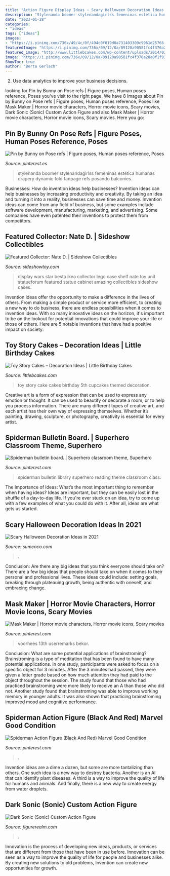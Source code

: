 ```yaml
---
title: "Action Figure Display Ideas ~ Scary Halloween Decoration Ideas In 2021"
description: "Stylenanda boomer stylenandagirlss femeninas estética humanas drapery dynamic fold fanpage refs posando balconies"
date: "2023-01-28"
categories:
- "ideas"
tags: ["ideas"]
images:
- "https://i.pinimg.com/736x/49/4c/0f/494c0f019d0a731403309c9961d25766--spiderman-theme-ideas.jpg"
featuredImage: "https://i.pinimg.com/736x/09/12/0a/09120a90581fc4f376a28a0f1f93fcfb.jpg"
featured_image: "http://www.littlebcakes.com/wp-content/uploads/2014/02/Toy-Story-Cake-Ideas.jpg"
image: "https://i.pinimg.com/736x/09/12/0a/09120a90581fc4f376a28a0f1f93fcfb.jpg"
ShowToc: true
author: "Berta Gerlach"
---
```



2. Use data analytics to improve your business decisions.

	

		
looking for Pin by Bunny on Pose refs | Figure poses, Human poses reference, Poses you've visit to the right page. We have 8 Images about Pin by Bunny on Pose refs | Figure poses, Human poses reference, Poses like Mask Maker | Horror movie characters, Horror movie icons, Scary movies, Dark Sonic (Sonic) Custom Action Figure and also Mask Maker | Horror movie characters, Horror movie icons, Scary movies. Here you go:
		
    
## Pin By Bunny On Pose Refs | Figure Poses, Human Poses Reference, Poses

<img loading=lazy src="https://i.pinimg.com/736x/cd/2f/46/cd2f46407ebc5b8c176884f8fd3476a4.jpg" onerror="this.onerror=null;this.src='https://tse3.mm.bing.net/th?id=OIP.KdhjfQCYw9OvVtRCY_DN9gHaK2&amp;pid=15.1';" alt="Pin by Bunny on Pose refs | Figure poses, Human poses reference, Poses">

_Source: pinterest.es_

>stylenanda boomer stylenandagirlss femeninas estética humanas drapery dynamic fold fanpage refs posando balconies. 

	

Businesses: How do invention ideas help businesses?
Invention ideas can help businesses by increasing productivity and creativity. By taking an idea and turning it into a reality, businesses can save time and money. Invention ideas can come from any field of business, but some examples include software development, manufacturing, marketing, and advertising. Some companies have even patented their inventions to protect them from competitors.

    
## Featured Collector: Nate D. | Sideshow Collectibles

<img loading=lazy src="http://www.sideshowtoy.com/wp-content/uploads/2014/02/collection-room-pic1.jpg" onerror="this.onerror=null;this.src='https://tse1.mm.bing.net/th?id=OIP.LHbA4FcU9N82_11itzcvkQHaFj&amp;pid=15.1';" alt="Featured Collector: Nate D. | Sideshow Collectibles">

_Source: sideshowtoy.com_

>display wars star besta ikea collector lego case shelf nate toy unit statueforum featured statue cabinet amazing collectibles sideshow cases. 

	

Invention ideas offer the opportunity to make a difference in the lives of others. From making a simple product or service more efficient, to creating a new way to do business, there are endless possibilities when it comes to invention ideas. With so many innovative ideas on the horizon, it's important to be on the lookout for potential innovations that could improve your life or those of others. Here are 5 notable inventions that have had a positive impact on society: 
    
## Toy Story Cakes – Decoration Ideas | Little Birthday Cakes

<img loading=lazy src="http://www.littlebcakes.com/wp-content/uploads/2014/02/Toy-Story-Cake-Ideas.jpg" onerror="this.onerror=null;this.src='https://tse3.mm.bing.net/th?id=OIP.SkDbF0H0TF2sYM-v-v5-wAHaLG&amp;pid=15.1';" alt="Toy Story Cakes – Decoration Ideas | Little Birthday Cakes">

_Source: littlebcakes.com_

>toy story cake cakes birthday 5th cupcakes themed decoration. 

	

Creative art is a form of expression that can be used to express any emotion or thought. It can be used to beautify or decorate a room, or to help you process information. There are many different types of creative art, and each artist has their own way of expressing themselves. Whether it’s painting, drawing, sculpture, or photography, creativity is essential for every artist.

    
## Spiderman Bulletin Board. | Superhero Classroom Theme, Superhero

<img loading=lazy src="https://i.pinimg.com/736x/49/4c/0f/494c0f019d0a731403309c9961d25766--spiderman-theme-ideas.jpg" onerror="this.onerror=null;this.src='https://tse4.mm.bing.net/th?id=OIP.OO9_12ogJpHEdf-JkaJTkwHaJ3&amp;pid=15.1';" alt="Spiderman bulletin board. | Superhero classroom theme, Superhero">

_Source: pinterest.com_

>spiderman bulletin library superhero reading theme classroom class. 

	

The Importance of Ideas: What’s the most important thing to remember when having ideas?
Ideas are important, but they can be easily lost in the shuffle of a day-to-day life. If you're ever stuck on an idea, try to come up with a few examples of what you could do with it. After all, ideas are what gets us started.

    
## Scary Halloween Decoration Ideas In 2021

<img loading=lazy src="https://www.sumcoco.com/wp-content/uploads/2021/05/Halloween-decor-ideas-1.jpeg" onerror="this.onerror=null;this.src='https://tse3.mm.bing.net/th?id=OIP.Bct_NxoVv3CNzulKYLDiqQHaJ3&amp;pid=15.1';" alt="Scary Halloween Decoration Ideas in 2021">

_Source: sumcoco.com_

>. 

	

Conclusion: Are there any big ideas that you think everyone should take on?
There are a few big ideas that people should take on when it comes to their personal and professional lives. These ideas could include: setting goals, breaking through plateauing growth, being authentic with oneself, and embracing change.

    
## Mask Maker | Horror Movie Characters, Horror Movie Icons, Scary Movies

<img loading=lazy src="https://i.pinimg.com/736x/2e/b6/48/2eb648c66e42ad84fbeacb8b295f7ee9.jpg" onerror="this.onerror=null;this.src='https://tse1.mm.bing.net/th?id=OIP.YaWUb8Jj8vwKbijcwlRB7AHaJ3&amp;pid=15.1';" alt="Mask Maker | Horror movie characters, Horror movie icons, Scary movies">

_Source: pinterest.com_

>voorhees 13th userremarks bekor. 

	

Conclusion: What are some potential applications of brainstroming?
Brainstroming is a type of meditation that has been found to have many potential applications. In one study, participants were asked to focus on a specific object for 3 minutes. After the 3 minutes had passed, they were given a letter grade based on how much attention they had paid to the object throughout the session. The study found that those who had practiced brainstroming were more likely to receive an A than those who did not. Another study found that brainstroming was able to improve working memory in younger adults. It was also shown that practicing brainstroming improved mood and cognitive performance.

    
## Spiderman Action Figure (Black And Red) Marvel Good Condition

<img loading=lazy src="https://i.pinimg.com/736x/09/12/0a/09120a90581fc4f376a28a0f1f93fcfb.jpg" onerror="this.onerror=null;this.src='https://tse3.mm.bing.net/th?id=OIP.UULmSAwIOKr7iDFcsqxGLwHaJ3&amp;pid=15.1';" alt="Spiderman Action Figure (Black And Red) Marvel Good Condition">

_Source: pinterest.com_

>. 

	

Invention ideas are a dime a dozen, but some are more tantalizing than others. One such idea is a new way to destroy bacteria. Another is an AI that can identify plant diseases. A third is a way to improve the quality of life for humans and animals. And finally, there is a new way to create energy from water droplets.

    
## Dark Sonic (Sonic) Custom Action Figure

<img loading=lazy src="https://www.figurerealm.com/userimages/customs/41000/40501-2.jpg" onerror="this.onerror=null;this.src='https://tse3.mm.bing.net/th?id=OIP.o2phFtabTNEIK9ObbnDoYQAAAA&amp;pid=15.1';" alt="Dark Sonic (Sonic) Custom Action Figure">

_Source: figurerealm.com_

>. 

	

Innovation is the process of developing new ideas, products, or services that are different from those that have been in use before. Innovation can be seen as a way to improve the quality of life for people and businesses alike. By creating new solutions to old problems, Invention can create new opportunities for growth.

